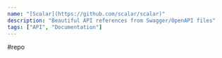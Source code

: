 ```yaml
---
name: "[Scalar](https://github.com/scalar/scalar)"
description: "Beautiful API references from Swagger/OpenAPI files"
tags: ["API", "Documentation"]
---
```

#repo